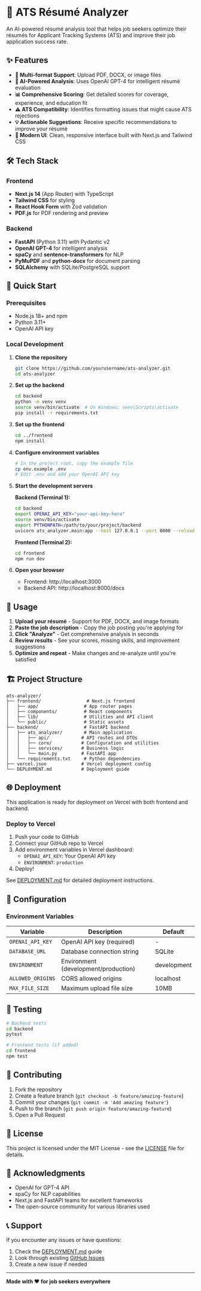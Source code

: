 # 🎯 ATS Résumé Analyzer

An AI-powered résumé analysis tool that helps job seekers optimize their résumés for Applicant Tracking Systems (ATS) and improve their job application success rate.

## ✨ Features

- **📄 Multi-format Support**: Upload PDF, DOCX, or image files
- **🤖 AI-Powered Analysis**: Uses OpenAI GPT-4 for intelligent résumé evaluation
- **📊 Comprehensive Scoring**: Get detailed scores for coverage, experience, and education fit
- **⚠️ ATS Compatibility**: Identifies formatting issues that might cause ATS rejections
- **💡 Actionable Suggestions**: Receive specific recommendations to improve your résumé
- **🎨 Modern UI**: Clean, responsive interface built with Next.js and Tailwind CSS

## 🛠️ Tech Stack

### Frontend
- **Next.js 14** (App Router) with TypeScript
- **Tailwind CSS** for styling
- **React Hook Form** with Zod validation
- **PDF.js** for PDF rendering and preview

### Backend
- **FastAPI** (Python 3.11) with Pydantic v2
- **OpenAI GPT-4** for intelligent analysis
- **spaCy** and **sentence-transformers** for NLP
- **PyMuPDF** and **python-docx** for document parsing
- **SQLAlchemy** with SQLite/PostgreSQL support

## 🚀 Quick Start

### Prerequisites

- Node.js 18+ and npm
- Python 3.11+
- OpenAI API key

### Local Development

1. **Clone the repository**
   ```bash
   git clone https://github.com/yourusername/ats-analyzer.git
   cd ats-analyzer
   ```

2. **Set up the backend**
   ```bash
   cd backend
   python -m venv venv
   source venv/bin/activate  # On Windows: venv\Scripts\activate
   pip install -r requirements.txt
   ```

3. **Set up the frontend**
   ```bash
   cd ../frontend
   npm install
   ```

4. **Configure environment variables**
   ```bash
   # In the project root, copy the example file
   cp env.example .env
   # Edit .env and add your OpenAI API key
   ```

5. **Start the development servers**
   
   **Backend (Terminal 1):**
   ```bash
   cd backend
   export OPENAI_API_KEY="your-api-key-here"
   source venv/bin/activate
   export PYTHONPATH=/path/to/your/project/backend
   uvicorn ats_analyzer.main:app --host 127.0.0.1 --port 8000 --reload
   ```
   
   **Frontend (Terminal 2):**
   ```bash
   cd frontend
   npm run dev
   ```

6. **Open your browser**
   - Frontend: http://localhost:3000
   - Backend API: http://localhost:8000/docs

## 📱 Usage

1. **Upload your résumé** - Support for PDF, DOCX, and image formats
2. **Paste the job description** - Copy the job posting you're applying for
3. **Click "Analyze"** - Get comprehensive analysis in seconds
4. **Review results** - See your scores, missing skills, and improvement suggestions
5. **Optimize and repeat** - Make changes and re-analyze until you're satisfied

## 🏗️ Project Structure

```
ats-analyzer/
├── frontend/                 # Next.js frontend
│   ├── app/                 # App router pages
│   ├── components/          # React components
│   ├── lib/                 # Utilities and API client
│   └── public/              # Static assets
├── backend/                 # FastAPI backend
│   ├── ats_analyzer/        # Main application
│   │   ├── api/            # API routes and DTOs
│   │   ├── core/           # Configuration and utilities
│   │   ├── services/       # Business logic
│   │   └── main.py         # FastAPI app
│   └── requirements.txt     # Python dependencies
├── vercel.json             # Vercel deployment config
└── DEPLOYMENT.md           # Deployment guide
```

## 🌐 Deployment

This application is ready for deployment on Vercel with both frontend and backend.

### Deploy to Vercel

1. Push your code to GitHub
2. Connect your GitHub repo to Vercel
3. Add environment variables in Vercel dashboard:
   - `OPENAI_API_KEY`: Your OpenAI API key
   - `ENVIRONMENT`: `production`
4. Deploy!

See [DEPLOYMENT.md](DEPLOYMENT.md) for detailed deployment instructions.

## 🔧 Configuration

### Environment Variables

| Variable | Description | Default |
|----------|-------------|---------|
| `OPENAI_API_KEY` | OpenAI API key (required) | - |
| `DATABASE_URL` | Database connection string | SQLite |
| `ENVIRONMENT` | Environment (development/production) | development |
| `ALLOWED_ORIGINS` | CORS allowed origins | localhost |
| `MAX_FILE_SIZE` | Maximum upload file size | 10MB |

## 🧪 Testing

```bash
# Backend tests
cd backend
pytest

# Frontend tests (if added)
cd frontend
npm test
```

## 🤝 Contributing

1. Fork the repository
2. Create a feature branch (`git checkout -b feature/amazing-feature`)
3. Commit your changes (`git commit -m 'Add amazing feature'`)
4. Push to the branch (`git push origin feature/amazing-feature`)
5. Open a Pull Request

## 📄 License

This project is licensed under the MIT License - see the [LICENSE](LICENSE) file for details.

## 🙏 Acknowledgments

- OpenAI for GPT-4 API
- spaCy for NLP capabilities
- Next.js and FastAPI teams for excellent frameworks
- The open-source community for various libraries used

## 📞 Support

If you encounter any issues or have questions:

1. Check the [DEPLOYMENT.md](DEPLOYMENT.md) guide
2. Look through existing [GitHub Issues](https://github.com/yourusername/ats-analyzer/issues)
3. Create a new issue if needed

---

**Made with ❤️ for job seekers everywhere**
